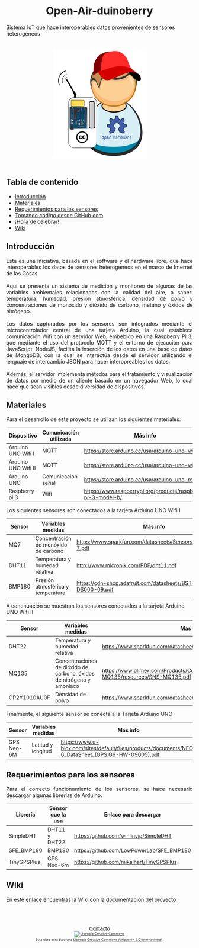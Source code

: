 <h1 align="center">
  Open-Air-duinoberry
</h1>
Sistema IoT que hace interoperables datos provenientes de sensores heterogéneos
<br><br>
<p align="center">
  <img src="/nodeJS/sensores/public/img/airduinoberry.png">
  <br><br>
</p>

## Tabla de contenido ##
  - [Introducción](#introducción)
  - [Materiales](#materiales)
  - [Requerimientos para los sensores](#requerimientos-para-los-sensores)
  - [Tomando código desde GitHub.com](#tomando-código-desde-githubcom)
  - [¡Hora de celebrar!](#hora-de-celebrar)
  - [Wiki](#wiki)
  
  ## Introducción ##

<p align="justify">
  Esta es una iniciativa, basada en el software y el hardware libre, que hace interoperables los datos de sensores heterogéneos en el marco de Internet de las Cosas
  <br><br>
   Aquí se presenta un sistema de medición y monitoreo de algunas de las variables ambientales relacionadas con la calidad del aire, a saber: temperatura, humedad, presión atmosférica, densidad de polvo y concentraciones de monóxido y dióxido de carbono, metano y óxidos de nitrógeno. 
   <br><br>
Los datos capturados por los sensores son integrados mediante el microcontrolador central de una tarjeta Arduino, la cual establece comunicación Wifi con un servidor Web, embebido en una Raspberry Pi 3, que mediante el uso del protocolo MQTT y el entorno de ejecución para JavaScript, NodeJS, facilita la inserción de los datos en una base de datos de MongoDB, con la cual se interactúa desde el servidor utilizando el lenguaje de intercambio JSON para hacer interopreables los datos. 
   <br><br>
Además, el servidor implementa métodos para el tratamiento y visualización de datos por medio de un cliente basado en un navegador Web, lo cual hace que sean visibles desde diversidad de dispositivos.
  </p>
  
  ## Materiales ##
<p align="justify">
  Para el desarrollo de este proyecto se utilizan los siguientes materiales:
  </p>
 

| Dispositivo | Comunicación utilizada | Más info |
| ----- | ----- | ----- |
| Arduino UNO Wifi I | MQTT | https://store.arduino.cc/usa/arduino-uno-wifi |
| Arduino UNO Wifi II | MQTT | https://store.arduino.cc/usa/arduino-uno-wifi |
| Arduino UNO | Comunicación serial | https://store.arduino.cc/usa/arduino-uno-rev3 |
| Raspberry pi 3 | Wifi | https://www.raspberrypi.org/products/raspberry-pi-3-model-b/ |


Los siguientes sensores son conectados a la tarjeta Arduino UNO Wifi I

| Sensor|  Variables medidas| Más info |
| ----- | ---- | ---- |
| MQ7 |  Concentración de monóxido de carbono | https://www.sparkfun.com/datasheets/Sensors/Biometric/MQ-7.pdf | 
| DHT11 | Temperatura y humedad relativa | http://www.micropik.com/PDF/dht11.pdf | 
| BMP180 | Presión atmosférica y temperatura | https://cdn-shop.adafruit.com/datasheets/BST-BMP180-DS000-09.pdf | 

A continuación se muestran los sensores conectados a la tarjeta Arduino UNO Wifi II

| Sensor|  Variables medidas| Más info |
| ----- |  ---- | ---- |
| DHT22 |  Temperatura y humedad relativa | https://www.sparkfun.com/datasheets/Sensors/Temperature/DHT22.pdf | 
| MQ135 |  Concentraciones de dióxido de carbono, óxidos de nitrógeno y amoniaco | https://www.olimex.com/Products/Components/Sensors/SNS-MQ135/resources/SNS-MQ135.pdf | 
| GP2Y1010AU0F | Densidad de polvo | https://www.sparkfun.com/datasheets/Sensors/gp2y1010au_e.pdf | 

Finalmente, el siguiente sensor se conecta a la Tarjeta Arduino UNO

| Sensor | Variables medidas| Más info |
| ----- | ---- | ---- |
| GPS Neo-6M |  Latitud y longitud | https://www.u-blox.com/sites/default/files/products/documents/NEO-6_DataSheet_(GPS.G6-HW-09005).pdf |

  
  ## Requerimientos para los sensores ##
<p align="justify">
  Para el correcto funcionamiento de los sensores, se hace necesario descargar algunas librerías de Arduino.
  </p>
  
  
| Librería | Sensor que la usa | Enlace para descargar |
| ----- | ---- | ---- |
| SimpleDHT | DHT11 y DHT22 | https://github.com/winlinvip/SimpleDHT |
| SFE_BMP180 |  BMP180 | https://github.com/LowPowerLab/SFE_BMP180 |
| TinyGPSPlus |  GPS Neo-6m | https://github.com/mikalhart/TinyGPSPlus |


  
  ## Wiki ##
  
En este enlace encuentras la [Wiki con la documentación del proyecto](https://github.com/alexei8a/Open-Air-duinoberry/wiki)



  <br><br>

<footer  style="font-size: xx-small">
						<div align="center">
							<a href="mailto:agochoad@unal.edu.co" style="font-size: small">Contacto</a>
							<br>
								<a rel="license" href="http://creativecommons.org/licenses/by/4.0/" >
									<img alt="Licencia Creative Commons" style="border-width:0;width:60px;height:auto" src="https://i.creativecommons.org/l/by/4.0/88x31.png" />
								</a>
								<br />
									Esta obra está bajo una <a rel="license" href="http://creativecommons.org/licenses/by/4.0/">
									Licencia Creative Commons Atribución 4.0 Internacional
								</a>.
							</br>
						</div>
					</footer>
